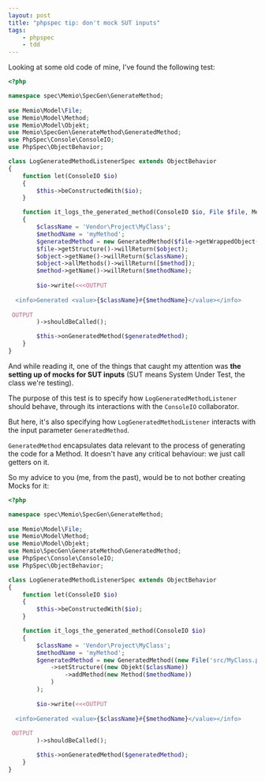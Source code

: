 ```yaml
---
layout: post
title: "phpspec tip: don't mock SUT inputs"
tags:
    - phpspec
    - tdd
---
```


Looking at some old code of mine, I've found the following test:

```php
<?php

namespace spec\Memio\SpecGen\GenerateMethod;
  
use Memio\Model\File;
use Memio\Model\Method;
use Memio\Model\Objekt;
use Memio\SpecGen\GenerateMethod\GeneratedMethod;
use PhpSpec\Console\ConsoleIO;
use PhpSpec\ObjectBehavior;

class LogGeneratedMethodListenerSpec extends ObjectBehavior
{   
    function let(ConsoleIO $io)
    {
        $this->beConstructedWith($io);
    }

    function it_logs_the_generated_method(ConsoleIO $io, File $file, Method $method, Objekt $object)
    {
        $className = 'Vendor\Project\MyClass';
        $methodName = 'myMethod';
        $generatedMethod = new GeneratedMethod($file->getWrappedObject());
        $file->getStructure()->willReturn($object);
        $object->getName()->willReturn($className);
        $object->allMethods()->willReturn([$method]);
        $method->getName()->willReturn($methodName);
 
        $io->write(<<<OUTPUT
 
  <info>Generated <value>{$className}#{$methodName}</value></info>
 
 OUTPUT
        )->shouldBeCalled();

        $this->onGeneratedMethod($generatedMethod);
    }
}
```

And while reading it, one of the things that caught my attention was
**the setting up of mocks for SUT inputs**
(SUT means System Under Test, the class we're testing).

The purpose of this test is to specify how `LogGeneratedMethodListener` should
behave, through its interactions with the `ConsoleIO` collaborator.

But here, it's also specifying how `LogGeneratedMethodListener` interacts
with the input parameter `GeneratedMethod`.

`GeneratedMethod` encapsulates data relevant to the process of generating the
code for a Method. It doesn't have any critical behaviour:
we just call getters on it.

So my advice to you (me, from the past), would be to not bother creating Mocks
for it:

```php
<?php

namespace spec\Memio\SpecGen\GenerateMethod;
  
use Memio\Model\File;
use Memio\Model\Method;
use Memio\Model\Objekt;
use Memio\SpecGen\GenerateMethod\GeneratedMethod;
use PhpSpec\Console\ConsoleIO;
use PhpSpec\ObjectBehavior;

class LogGeneratedMethodListenerSpec extends ObjectBehavior
{   
    function let(ConsoleIO $io)
    {
        $this->beConstructedWith($io);
    }

    function it_logs_the_generated_method(ConsoleIO $io)
    {
        $className = 'Vendor\Project\MyClass';
        $methodName = 'myMethod';
        $generatedMethod = new GeneratedMethod((new File('src/MyClass.php'))
            ->setStructure((new Objekt($className))
                ->addMethod(new Method($methodName))
            )
        );
 
        $io->write(<<<OUTPUT
 
  <info>Generated <value>{$className}#{$methodName}</value></info>
 
 OUTPUT
        )->shouldBeCalled();

        $this->onGeneratedMethod($generatedMethod);
    }
}
```
